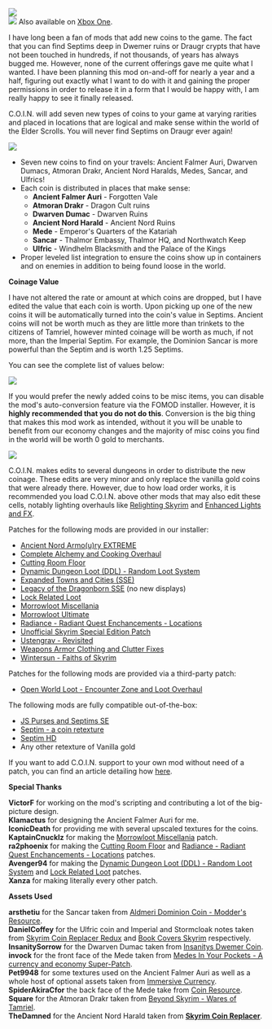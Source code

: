 ![](https://raw.githubusercontent.com/PierreDespereaux/PierreDespereaux/master/assets/images/banners/C.O.I.N.png)\
[![](https://raw.githubusercontent.com/PierreDespereaux/PierreDespereaux/master/assets/images/Xbox%20Tiny.png)](https://bethesda.net/en/mods/skyrim/mod-detail/4220943)﻿ Also available on [Xbox One](https://bethesda.net/en/mods/skyrim/mod-detail/4220943)﻿.

I have long been a fan of mods that add new coins to the game. The fact that you can find Septims deep in Dwemer ruins or Draugr crypts that have not been touched in hundreds, if not thousands, of years has always bugged me. However, none of the current offerings gave me quite what I wanted. I have been planning this mod on-and-off for nearly a year and a half, figuring out exactly what I want to do with it and gaining the proper permissions in order to release it in a form that I would be happy with, I am really happy to see it finally released.

C.O.I.N. will add seven new types of coins to your game at varying rarities and placed in locations that are logical and make sense within the world of the Elder Scrolls. You will never find Septims on Draugr ever again!

![](https://raw.githubusercontent.com/PierreDespereaux/PierreDespereaux/master/assets/images/banners/Features.png)

- Seven new coins to find on your travels: Ancient Falmer Auri, Dwarven Dumacs, Atmoran Drakr, Ancient Nord Haralds, Medes, Sancar, and Ulfrics!
- Each coin is distributed in places that make sense:  
    - **Ancient Falmer Auri** - Forgotten Vale  
    - **Atmoran Drakr** - Dragon Cult ruins  
    - **Dwarven Dumac** - Dwarven Ruins  
    - **Ancient Nord Harald** - Ancient Nord Ruins  
    - **Mede** - Emperor's Quarters of the Katariah  
    - **Sancar** - Thalmor Embassy, Thalmor HQ, and Northwatch Keep  
    - **Ulfric** - Windhelm Blacksmith and the Palace of the Kings  
- Proper leveled list integration to ensure the coins show up in containers and on enemies in addition to being found loose in the world.

__**Coinage Value**__

I have not altered the rate or amount at which coins are dropped, but I have edited the value that each coin is worth. Upon picking up one of the new coins it will be automatically turned into the coin's value in Septims. Ancient coins will not be worth much as they are little more than trinkets to the citizens of Tamriel, however minted coinage will be worth as much, if not more, than the Imperial Septim. For example, the Dominion Sancar is more powerful than the Septim and is worth 1.25 Septims.

You can see the complete list of values below:

![](https://raw.githubusercontent.com/PierreDespereaux/PierreDespereaux/master/assets/images/coin/images/Coin%20Chart.PNG)

If you would prefer the newly added coins to be misc items, you can disable the mod's auto-conversion feature via the FOMOD installer. However, it is **highly recommended that you do not do this**. Conversion is the big thing that makes this mod work as intended, without it you will be unable to benefit from our economy changes and the majority of misc coins you find in the world will be worth 0 gold to merchants.

![](https://raw.githubusercontent.com/PierreDespereaux/PierreDespereaux/master/assets/images/banners/Compatibility.png)

C.O.I.N. makes edits to several dungeons in order to distribute the new coinage. These edits are very minor and only replace the vanilla gold coins that were already there. However, due to how load order works, it is recommended you load C.O.I.N. above other mods that may also edit these cells, notably lighting overhauls like [Relighting Skyrim](https://www.nexusmods.com/skyrimspecialedition/mods/8586) and [Enhanced Lights and FX](https://www.nexusmods.com/skyrimspecialedition/mods/2424).

Patches for the following mods are provided in our installer:

-   [Ancient Nord Armo(u)ry EXTREME](https://www.nexusmods.com/skyrimspecialedition/mods/41265)
-   [Complete Alchemy and Cooking Overhaul](https://www.nexusmods.com/skyrimspecialedition/mods/19924)﻿
-   [Cutting Room Floor](https://www.nexusmods.com/skyrimspecialedition/mods/276/)﻿
-   [Dynamic Dungeon Loot (DDL) - Random Loot System](https://www.nexusmods.com/skyrimspecialedition/mods/10308/)﻿
-   [Expanded Towns and Cities (SSE)](https://www.nexusmods.com/skyrimspecialedition/mods/13552)﻿
-   [Legacy of the Dragonborn SSE](https://www.nexusmods.com/skyrimspecialedition/mods/11802)﻿ (no new displays)
-   [Lock Related Loot](https://www.nexusmods.com/skyrimspecialedition/mods/11342/)﻿
-   [Morrowloot Miscellania](https://www.nexusmods.com/skyrimspecialedition/mods/27094)﻿
-   [Morrowloot Ultimate](https://www.nexusmods.com/skyrimspecialedition/mods/3058)﻿
-   [Radiance - Radiant Quest Enchancements - Locations](https://www.nexusmods.com/skyrimspecialedition/mods/45419)﻿
-   [Unofficial Skyrim Special Edition Patch](https://www.nexusmods.com/skyrimspecialedition/mods/266/)﻿
-   [Ustengrav - Revisited](https://www.nexusmods.com/skyrimspecialedition/mods/33878)﻿
-   [Weapons Armor Clothing and Clutter Fixes](https://www.nexusmods.com/skyrimspecialedition/mods/18994)﻿﻿
-   [Wintersun - Faiths of Skyrim](https://www.nexusmods.com/skyrimspecialedition/mods/22506)

Patches for the following mods are provided via a third-party patch:

-   [Open World Loot - Encounter Zone and Loot Overhaul](https://www.nexusmods.com/skyrimspecialedition/mods/51489/)

The following mods are fully compatible out-of-the-box:

-   [JS Purses and Septims SE](https://www.nexusmods.com/skyrimspecialedition/mods/37306)﻿
-   [Septim - a coin retexture](https://www.nexusmods.com/skyrimspecialedition/mods/24465)﻿
-   [Septim HD](https://www.nexusmods.com/skyrimspecialedition/mods/22170)﻿
-   Any other retexture of Vanilla gold

If you want to add C.O.I.N. support to your own mod without need of a patch, you can find an article detailing how [here](https://www.nexusmods.com/skyrimspecialedition/articles/3150).

__**Special Thanks**__

**VictorF** for working on the mod's scripting and contributing a lot of the big-picture design.\
**Klamactus** for designing the Ancient Falmer Auri for me.\
**IconicDeath** for providing me with several upscaled textures for the coins.\
**KaptainCnucklz** for making the [Morrowloot Miscellania](https://www.nexusmods.com/skyrimspecialedition/mods/27094) patch.\
**ra2phoenix** for making the [Cutting Room Floor](https://www.nexusmods.com/skyrimspecialedition/mods/276/)﻿ and [Radiance - Radiant Quest Enchancements - Locations](https://www.nexusmods.com/skyrimspecialedition/mods/45419)﻿ patches.\
**Avenger94** for making the [Dynamic Dungeon Loot (DDL) - Random Loot System](https://www.nexusmods.com/skyrimspecialedition/mods/10308/)﻿ and [Lock Related Loot](https://www.nexusmods.com/skyrimspecialedition/mods/11342/)﻿ patches.\
**Xanza** for making literally every other patch.

__**Assets Used**__

**arsthetiu** for the Sancar taken from [Aldmeri Dominion Coin - Modder's Resource](https://www.nexusmods.com/skyrimspecialedition/mods/47218)﻿.\
**DanielCoffey** for the Ulfric coin and Imperial and Stormcloak notes taken from [Skyrim Coin Replacer Redux](https://www.nexusmods.com/skyrim/mods/48195/) ﻿and [Book Covers Skyrim](https://www.nexusmods.com/skyrimspecialedition/mods/901) respectively.\
**InsanitySorrow** for the Dwarven Dumac taken from [Insanitys Dwemer Coin](https://www.nexusmods.com/skyrim/mods/33812)﻿.\
**invock** for the front face of the Mede taken from [Medes In Your Pockets - A currency and economy Super-Patch](https://www.nexusmods.com/skyrimspecialedition/mods/26097).\
**Pet9948** for some textures used on the Ancient Falmer Auri as well as a whole host of optional assets taken from [Immersive Currency](https://lastrium.com/index.php?/files/file/9-immersive-currency-gold-and-silver-coins/)﻿.\
**SpiderAkiraCfor** the back face of the Mede take from [Coin Resource](https://www.nexusmods.com/skyrim/mods/45063)﻿.\
**Square** for the Atmoran Drakr taken from [Beyond Skyrim - Wares of Tamriel](https://www.nexusmods.com/skyrimspecialedition/mods/31519).\
**TheDamned** for the Ancient Nord Harald taken from **[Skyrim Coin Replacer](https://web.archive.org/web/20131210095057/http://www.nexusmods.com/skyrim/mods/8611/)**.
